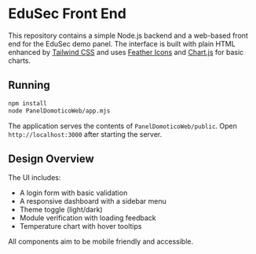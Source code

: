 # EduSec Front End

This repository contains a simple Node.js backend and a web-based front end for the EduSec demo panel. The interface is built with plain HTML enhanced by [Tailwind CSS](https://tailwindcss.com/) and uses [Feather Icons](https://feathericons.com/) and [Chart.js](https://www.chartjs.org/) for basic charts.

## Running

```bash
npm install
node PanelDomoticoWeb/app.mjs
```

The application serves the contents of `PanelDomoticoWeb/public`. Open `http://localhost:3000` after starting the server.

## Design Overview

The UI includes:

- A login form with basic validation
- A responsive dashboard with a sidebar menu
- Theme toggle (light/dark)
- Module verification with loading feedback
- Temperature chart with hover tooltips


All components aim to be mobile friendly and accessible.
